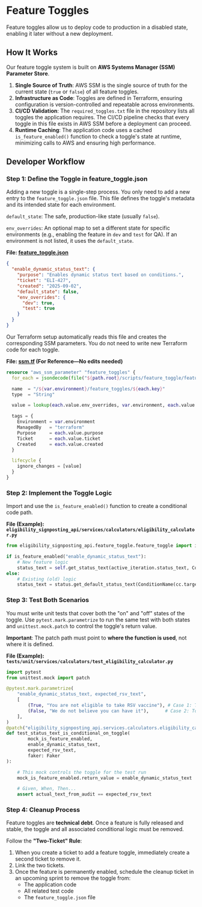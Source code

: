 # Feature Toggles

Feature toggles allow us to deploy code to production in a disabled state, enabling it later without a new deployment.

## How It Works

Our feature toggle system is built on **AWS Systems Manager (SSM) Parameter Store**.

1. **Single Source of Truth**: AWS SSM is the single source of truth for the current state (`true` or `false`) of all feature toggles.
2. **Infrastructure as Code**: Toggles are defined in Terraform, ensuring configuration is version-controlled and repeatable across environments.
3. **CI/CD Validation**: The `required_toggles.txt` file in the repository lists all toggles the application requires. The CI/CD pipeline checks that every toggle in this file exists in AWS SSM before a deployment can proceed.
4. **Runtime Caching**: The application code uses a cached `is_feature_enabled()` function to check a toggle's state at runtime, minimizing calls to AWS and ensuring high performance.

## Developer Workflow

### Step 1: Define the Toggle in feature_toggle.json

Adding a new toggle is a single-step process. You only need to add a new entry to the `feature_toggle.json` file. This file defines the toggle's metadata and its intended state for each environment.

`default_state`: The safe, production-like state (usually `false`).

`env_overrides`: An optional map to set a different state for specific environments (e.g., enabling the feature in `dev` and `test` for QA). If an environment is not listed, it uses the `default_state`.

**File: [feature_toggle.json](../../../scripts/feature_toggle/feature_toggle.json)**

```json
{
  "enable_dynamic_status_text": {
    "purpose": "Enables dynamic status text based on conditions.",
    "ticket": "ELI-427",
    "created": "2025-09-02",
    "default_state": false,
    "env_overrides": {
      "dev": true,
      "test": true
    }
  }
}
```

Our Terraform setup automatically reads this file and creates the corresponding SSM parameters. You do not need to write new Terraform code for each toggle.

**File: [ssm.tf](../../../infrastructure/stacks/api-layer/ssm.tf) (For Reference—No edits needed)**

```terraform
resource "aws_ssm_parameter" "feature_toggles" {
  for_each = jsondecode(file("${path.root}/scripts/feature_toggle/feature_toggle.json"))

  name  = "/${var.environment}/feature_toggles/${each.key}"
  type  = "String"

  value = lookup(each.value.env_overrides, var.environment, each.value.default_state)

  tags = {
    Environment = var.environment
    ManagedBy   = "terraform"
    Purpose     = each.value.purpose
    Ticket      = each.value.ticket
    Created     = each.value.created
  }

  lifecycle {
    ignore_changes = [value]
  }
}
```

### Step 2: Implement the Toggle Logic

Import and use the `is_feature_enabled()` function to create a conditional code path.

**File (Example): `eligibility_signposting_api/services/calculators/eligibility_calculator.py`**

```python
from eligibility_signposting_api.feature_toggle.feature_toggle import is_feature_enabled

if is_feature_enabled("enable_dynamic_status_text"):
    # New feature logic
    status_text = self.get_status_text(active_iteration.status_text, ConditionName(cc.target), status)
else:
    # Existing (old) logic
    status_text = status.get_default_status_text(ConditionName(cc.target))
```

### Step 3: Test Both Scenarios

You must write unit tests that cover both the "on" and "off" states of the toggle. Use `pytest.mark.parametrize` to run the same test with both states and `unittest.mock.patch` to control the toggle's return value.

**Important**: The patch path must point to **where the function is used**, not where it is defined.

**File (Example): `tests/unit/services/calculators/test_eligibility_calculator.py`**

```python
import pytest
from unittest.mock import patch

@pytest.mark.parametrize(
    "enable_dynamic_status_text, expected_rsv_text",
    [
        (True, "You are not eligible to take RSV vaccine"), # Case 1: Toggle is ON
        (False, "We do not believe you can have it"),      # Case 2: Toggle is OFF
    ],
)
@patch("eligibility_signposting_api.services.calculators.eligibility_calculator.is_feature_enabled")
def test_status_text_is_conditional_on_toggle(
        mock_is_feature_enabled,
        enable_dynamic_status_text,
        expected_rsv_text,
        faker: Faker
):

    # This mock controls the toggle for the test run
    mock_is_feature_enabled.return_value = enable_dynamic_status_text

    # Given, When, Then...
    assert actual_text_from_audit == expected_rsv_text
```

### Step 4: Cleanup Process

Feature toggles are **technical debt**. Once a feature is fully released and stable, the toggle and all associated conditional logic must be removed.

Follow the **"Two-Ticket" Rule**:

1. When you create a ticket to add a feature toggle, immediately create a second ticket to remove it.
2. Link the two tickets.
3. Once the feature is permanently enabled, schedule the cleanup ticket in an upcoming sprint to remove the toggle from:
    - The application code
    - All related test code
    - The `feature_toggle.json` file
